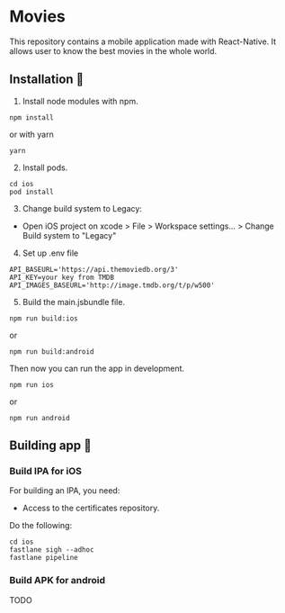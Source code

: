 # Movies

This repository contains a mobile application made with React-Native. It allows user to know the best movies in the whole world.

## Installation :wrench:

1. Install node modules with npm.
``` 
npm install
```
or with yarn
```
yarn 
```

2. Install pods.
```
cd ios
pod install
```

3. Change build system to Legacy:

- Open iOS project on xcode > File > Workspace settings... > Change Build system to "Legacy"

4. Set up .env file
```
API_BASEURL='https://api.themoviedb.org/3'
API_KEY=your key from TMDB
API_IMAGES_BASEURL='http://image.tmdb.org/t/p/w500'
```

5. Build the main.jsbundle file.
```
npm run build:ios
```
or
```
npm run build:android
```

Then now you can run the app in development.
```
npm run ios
```
or
```
npm run android
```

## Building app :hammer:

### Build IPA for iOS

For building an IPA, you need: 
- Access to the certificates repository.

Do the following:
```
cd ios
fastlane sigh --adhoc
fastlane pipeline
```

### Build APK for android

TODO
